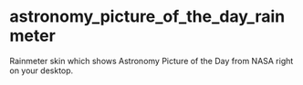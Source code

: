# astronomy_picture_of_the_day_rainmeter
Rainmeter skin which shows Astronomy Picture of the Day from NASA right on your desktop. 
